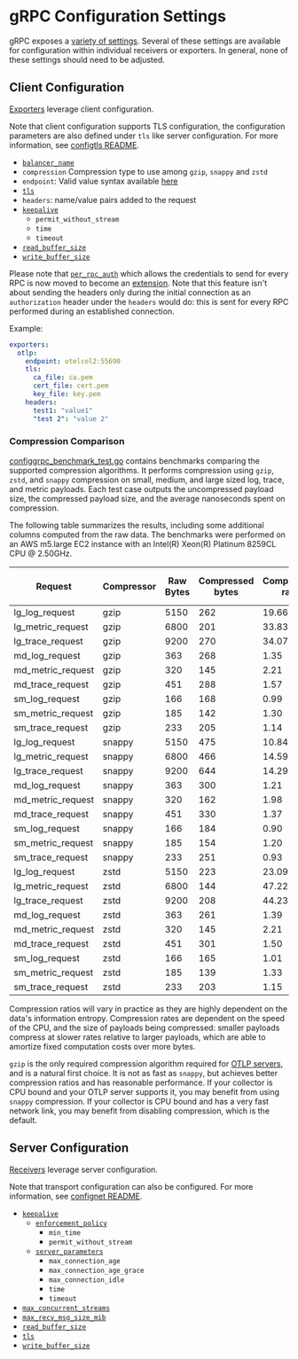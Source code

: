 # gRPC Configuration Settings

gRPC exposes a [variety of settings](https://godoc.org/google.golang.org/grpc).
Several of these settings are available for configuration within individual
receivers or exporters. In general, none of these settings should need to be
adjusted.

## Client Configuration

[Exporters](https://github.com/open-telemetry/opentelemetry-collector/blob/main/exporter/README.md)
leverage client configuration.

Note that client configuration supports TLS configuration, the
configuration parameters are also defined under `tls` like server
configuration. For more information, see [configtls
README](../configtls/README.md).

- [`balancer_name`](https://github.com/grpc/grpc-go/blob/master/examples/features/load_balancing/README.md)
- `compression` Compression type to use among `gzip`, `snappy` and `zstd`
- `endpoint`: Valid value syntax available [here](https://github.com/grpc/grpc/blob/master/doc/naming.md)
- [`tls`](../configtls/README.md)
- `headers`: name/value pairs added to the request
- [`keepalive`](https://godoc.org/google.golang.org/grpc/keepalive#ClientParameters)
  - `permit_without_stream`
  - `time`
  - `timeout`
- [`read_buffer_size`](https://godoc.org/google.golang.org/grpc#ReadBufferSize)
- [`write_buffer_size`](https://godoc.org/google.golang.org/grpc#WriteBufferSize)

Please note that [`per_rpc_auth`](https://pkg.go.dev/google.golang.org/grpc#PerRPCCredentials) which allows the credentials to send for every RPC is now moved to become an [extension](https://github.com/open-telemetry/opentelemetry-collector-contrib/blob/main/extension/bearertokenauthextension). Note that this feature isn't about sending the headers only during the initial connection as an `authorization` header under the `headers` would do: this is sent for every RPC performed during an established connection.

Example:

```yaml
exporters:
  otlp:
    endpoint: otelcol2:55690
    tls:
      ca_file: ca.pem
      cert_file: cert.pem
      key_file: key.pem
    headers:
      test1: "value1"
      "test 2": "value 2"
```

### Compression Comparison

[configgrpc_benchmark_test.go](./configgrpc_benchmark_test.go) contains benchmarks comparing the supported compression algorithms. It performs compression using `gzip`, `zstd`, and `snappy` compression on small, medium, and large sized log, trace, and metric payloads. Each test case outputs the uncompressed payload size, the compressed payload size, and the average nanoseconds spent on compression. 

The following table summarizes the results, including some additional columns computed from the raw data. The benchmarks were performed on an AWS m5.large EC2 instance with an Intel(R) Xeon(R) Platinum 8259CL CPU @ 2.50GHz.

| Request           | Compressor | Raw Bytes | Compressed bytes | Compression ratio | Ns / op | Mb compressed / second | Mb saved / second |
|-------------------|------------|-----------|------------------|-------------------|---------|------------------------|-------------------|
| lg_log_request    | gzip       | 5150      | 262              | 19.66             | 49231   | 104.61                 | 99.29             |
| lg_metric_request | gzip       | 6800      | 201              | 33.83             | 51816   | 131.23                 | 127.35            |
| lg_trace_request  | gzip       | 9200      | 270              | 34.07             | 65174   | 141.16                 | 137.02            |
| md_log_request    | gzip       | 363       | 268              | 1.35              | 37609   | 9.65                   | 2.53              |
| md_metric_request | gzip       | 320       | 145              | 2.21              | 30141   | 10.62                  | 5.81              |
| md_trace_request  | gzip       | 451       | 288              | 1.57              | 38270   | 11.78                  | 4.26              |
| sm_log_request    | gzip       | 166       | 168              | 0.99              | 30511   | 5.44                   | -0.07             |
| sm_metric_request | gzip       | 185       | 142              | 1.30              | 29055   | 6.37                   | 1.48              |
| sm_trace_request  | gzip       | 233       | 205              | 1.14              | 33466   | 6.96                   | 0.84              |
| lg_log_request    | snappy     | 5150      | 475              | 10.84             | 1915    | 2,689.30               | 2,441.25          |
| lg_metric_request | snappy     | 6800      | 466              | 14.59             | 2266    | 3,000.88               | 2,795.23          |
| lg_trace_request  | snappy     | 9200      | 644              | 14.29             | 3281    | 2,804.02               | 2,607.74          |
| md_log_request    | snappy     | 363       | 300              | 1.21              | 770.0   | 471.43                 | 81.82             |
| md_metric_request | snappy     | 320       | 162              | 1.98              | 588.6   | 543.66                 | 268.43            |
| md_trace_request  | snappy     | 451       | 330              | 1.37              | 907.7   | 496.86                 | 133.30            |
| sm_log_request    | snappy     | 166       | 184              | 0.90              | 551.8   | 300.83                 | -32.62            |
| sm_metric_request | snappy     | 185       | 154              | 1.20              | 526.3   | 351.51                 | 58.90             |
| sm_trace_request  | snappy     | 233       | 251              | 0.93              | 682.1   | 341.59                 | -26.39            |
| lg_log_request    | zstd       | 5150      | 223              | 23.09             | 17998   | 286.14                 | 273.75            |
| lg_metric_request | zstd       | 6800      | 144              | 47.22             | 14289   | 475.89                 | 465.81            |
| lg_trace_request  | zstd       | 9200      | 208              | 44.23             | 17160   | 536.13                 | 524.01            |
| md_log_request    | zstd       | 363       | 261              | 1.39              | 11216   | 32.36                  | 9.09              |
| md_metric_request | zstd       | 320       | 145              | 2.21              | 9318    | 34.34                  | 18.78             |
| md_trace_request  | zstd       | 451       | 301              | 1.50              | 12583   | 35.84                  | 11.92             |
| sm_log_request    | zstd       | 166       | 165              | 1.01              | 12482   | 13.30                  | 0.08              |
| sm_metric_request | zstd       | 185       | 139              | 1.33              | 8824    | 20.97                  | 5.21              |
| sm_trace_request  | zstd       | 233       | 203              | 1.15              | 10134   | 22.99                  | 2.96              |

Compression ratios will vary in practice as they are highly dependent on the data's information entropy. Compression rates are dependent on the speed of the CPU, and the size of payloads being compressed: smaller payloads compress at slower rates relative to larger payloads, which are able to amortize fixed computation costs over more bytes.

`gzip` is the only required compression algorithm required for [OTLP servers](https://github.com/open-telemetry/opentelemetry-specification/blob/main/specification/protocol/otlp.md#protocol-details), and is a natural first choice. It is not as fast as `snappy`, but achieves better compression ratios and has reasonable performance. If your collector is CPU bound and your OTLP server supports it, you may benefit from using `snappy` compression. If your collector is CPU bound and has a very fast network link, you may benefit from disabling compression, which is the default.

## Server Configuration

[Receivers](https://github.com/open-telemetry/opentelemetry-collector/blob/main/receiver/README.md)
leverage server configuration.

Note that transport configuration can also be configured. For more information,
see [confignet README](../confignet/README.md).

- [`keepalive`](https://godoc.org/google.golang.org/grpc/keepalive#ServerParameters)
  - [`enforcement_policy`](https://godoc.org/google.golang.org/grpc/keepalive#EnforcementPolicy)
    - `min_time`
    - `permit_without_stream`
  - [`server_parameters`](https://godoc.org/google.golang.org/grpc/keepalive#ServerParameters)
    - `max_connection_age`
    - `max_connection_age_grace`
    - `max_connection_idle`
    - `time`
    - `timeout`
- [`max_concurrent_streams`](https://godoc.org/google.golang.org/grpc#MaxConcurrentStreams)
- [`max_recv_msg_size_mib`](https://godoc.org/google.golang.org/grpc#MaxRecvMsgSize)
- [`read_buffer_size`](https://godoc.org/google.golang.org/grpc#ReadBufferSize)
- [`tls`](../configtls/README.md)
- [`write_buffer_size`](https://godoc.org/google.golang.org/grpc#WriteBufferSize)
